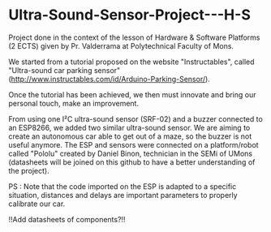 # Ultra-Sound-Sensor-Project---H-S
Project done in the context of the lesson of Hardware &amp; Software Platforms (2 ECTS) given by Pr. Valderrama at Polytechnical Faculty of Mons.

We started from a tutorial proposed on the website "Instructables", called "Ultra-sound car parking sensor" (http://www.instructables.com/id/Arduino-Parking-Sensor/).

Once the tutorial has been achieved, we then must innovate and bring our personal touch, make an improvement. 

From using one I²C ultra-sound sensor (SRF-02) and a buzzer connected to an ESP8266, we added two similar ultra-sound sensor. We are aiming to create an autonomous car able to get out of a maze, so the buzzer is not useful anymore. The ESP and sensors were connected on a platform/robot called "Pololu" created by Daniel Binon, technician in the SEMi of UMons (datasheets will be joined on this github to have a better understanding of the project).

PS : Note that the code imported on the ESP is adapted to a specific situation, distances and delays are important parameters to properly calibrate our car.

!!Add datasheets of components?!!
